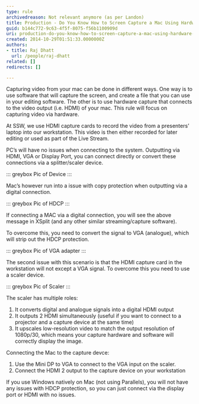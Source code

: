 ```yaml
---
type: rule
archivedreason: Not relevant anymore (as per Landon)
title: Production - Do You Know How to Screen Capture a Mac Using Hardware Capture?
guid: b144c772-9c63-4f5f-8075-f56b1100909d
uri: production-do-you-know-how-to-screen-capture-a-mac-using-hardware-capture
created: 2014-10-29T01:51:33.0000000Z
authors:
- title: Raj Dhatt
  url: /people/raj-dhatt
related: []
redirects: []

---
```


Capturing video from your mac can be done in different ways. One way is to use software that will capture the screen, and create a file that you can use in your editing software. The other is to use hardware capture that connects to the video output (i.e. HDMI) of your mac. This rule will focus on capturing video via hardware. 

<!--endintro-->

At SSW, we use HDMI capture cards to record the video from a presenters’ laptop into our workstation. This video is then either recorded for later editing or used as part of the Live Stream.

PC’s will have no issues when connecting to the system. Outputting via HDMI, VGA or Display Port, you can connect directly or convert these connections via a splitter/scaler device.

::: greybox
Pic of Device
:::

Mac’s however run into a issue with copy protection when outputting via a digital connection.

::: greybox
Pic of HDCP
:::


If connecting a MAC via a digital connection, you will see the above message in XSplit (and any other similar streaming/capture software).

To overcome this, you need to convert the signal to VGA (analogue), which will strip out the HDCP protection.

::: greybox
Pic of VGA adapter
:::

The second issue with this scenario is that the HDMI capture card in the workstation will not except a VGA signal. To overcome this you need to use a scaler device.

::: greybox
Pic of Scaler
:::

The scaler has multiple roles:

1. It converts digital and analogue signals into a digital HDMI output
2. It outputs 2 HDMI simultaneously (useful if you want to connect to a projector and a capture device at the same time)
3. It upscales low-resolution video to match the output resolution of 1080p/30, which means your capture hardware and software will correctly display the image.

Connecting the Mac to the capture devce:

1. Use the Mini DP to VGA to connect to the VGA input on the scaler.
2. Connect the HDMI 2 output to the capture device on your workstation


If you use Windows natively on Mac (not using Parallels), you will not have any issues with HDCP protection, so you can just connect via the display port or HDMI with no issues.
